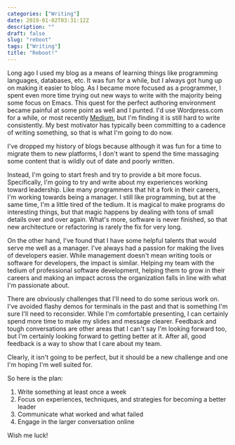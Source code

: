 ```yaml
---
categories: ["Writing"]
date: 2019-01-02T03:31:12Z
description: ""
draft: false
slug: "reboot"
tags: ["Writing"]
title: "Reboot!"
---
```



Long ago I used my blog as a means of learning things like programming languages, databases, etc. It was fun for a while, but I always got hung up on making it easier to blog. As I became more focused as a programmer, I spent even more time trying out new ways to write with the majority being some focus on Emacs. This quest for the perfect authoring environment became painful at some point as well and I punted. I'd use Wordpress.com for a while, or most recently [Medium](https://medium.com/@ionrock), but I'm finding it is still hard to write consistently. My best motivator has typically been committing to a cadence of writing something, so that is what I'm going to do now.

I've dropped my history of blogs because although it was fun for a time to migrate them to new platforms, I don't want to spend the time massaging some content that is wildly out of date and poorly written.

Instead, I'm going to start fresh and try to provide a bit more focus. Specifically, I'm going to try and write about my experiences working toward leadership. Like many programmers that hit a fork in their careers, I'm working towards being a manager. I still like programming, but at the same time, I'm a little tired of the tedium. It is magical to make programs do interesting things, but that magic happens by dealing with tons of small details over and over again. What's more, software is never finished, so that new architecture or refactoring is rarely the fix for very long.

On the other hand, I've found that I have some helpful talents that would serve me well as a manager. I've always had a passion for making the lives of developers easier. While management doesn't mean writing tools or software for developers, the impact is similar. Helping my team with the tedium of professional software development, helping them to grow in their careers and making an impact across the organization falls in line with what I'm passionate about.

There are obviously challenges that I'll need to do some serious work on. I've avoided flashy demos for terminals in the past and that is something I'm sure I'll need to reconsider. While I'm comfortable presenting, I can certainly spend more time to make my slides and message clearer. Feedback and tough conversations are other areas that I can't say I'm looking forward too, but I'm certainly looking forward to getting better at it. After all, good feedback is a way to show that I care about my team.

Clearly, it isn't going to be perfect, but it should be a new challenge and one I'm hoping I'm well suited for.

So here is the plan:

1. Write something at least once a week
2. Focus on experiences, techniques, and strategies for becoming a better leader
3. Communicate what worked and what failed
4. Engage in the larger conversation online

Wish me luck!

